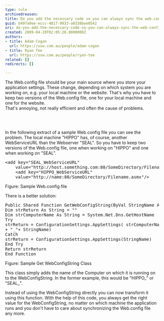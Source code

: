 ```yaml
---
type: rule
archivedreason: 
title: Do you add the necessary code so you can always sync the web.config file?
guid: b497a0ee-eccc-4817-9033-a0338bee0542
uri: do-you-add-the-necessary-code-so-you-can-always-sync-the-web-config-file
created: 2009-04-28T02:05:28.0000000Z
authors:
- title: Adam Cogan
  url: https://ssw.com.au/people/adam-cogan
- title: Ryan Tee
  url: https://ssw.com.au/people/ryan-tee
related: []
redirects: []

---
```



The Web.config file should be your main source where you store your application settings. These change, depending on which system you are working on, e.g. your local machine or the website. That's why you have to keep two versions of the Web.config file, one for your local machine and one for the website. <br>
That's annoying, not really efficient and often the cause of problems. 

<br><excerpt class='endintro'></excerpt><br>

  <p>In the following extract of a sample Web.config file you can see the problem. The local machine &quot;HIPPO&quot; has, of course, another WebServiceURL than the Webserver &quot;SEAL&quot;. So you have to keep two versions of the Web.config file, one when working on &quot;HIPPO&quot; and one when working on &quot;SEAL&quot;. </p>
<pre class="brush&#58;c-sharp">&lt;add key=&quot;SEAL_WebServiceURL&quot;
    value=&quot;http&#58;//host.something.com&#58;80/SomeDirectory/Filename.asmx&quot;/&gt; 
    &lt;add key=&quot;HIPPO_WebServiceURL&quot;
    value=&quot;http&#58;//name&#58;80/SomeDirectory/Filename.asmx&quot;/&gt;</pre>
<span class="ms-rteCustom-FigureGood">Figure&#58; Sample Web.config file</span>
<p>There is a better solution&#58; </p>
<pre class="brush&#58;c-sharp">Public Shared Function GetWebConfigString(ByVal StringName As String) As String
Dim strReturn As String = &quot;&quot;
Dim strComputerName As String = System.Net.Dns.GetHostName
Try
strReturn = ConfigurationSettings.AppSettings( strComputerName.ToUpper _
+ &quot;_&quot;+ StringName)
Catch
strReturn = ConfigurationSettings.AppSettings(StringName)
End Try
Return strReturn
End Function</pre>
<span class="ms-rteCustom-FigureGood">Figure&#58; Sample Get WebConfigString Class</span>
<p>This class simply adds the name of the Computer on which it is running on to the WebConfigString. In the former example, this would be &quot;HIPPO_&quot; or &quot;SEAL_&quot;.</p>
<p>Instead of using the WebConfigString directly you can now transform it using this function. With the help of this code, you always get the right value for the WebConfigString, no matter on which machine the application runs and you don't have to care about synchronizing the Web.config file any more.</p>



